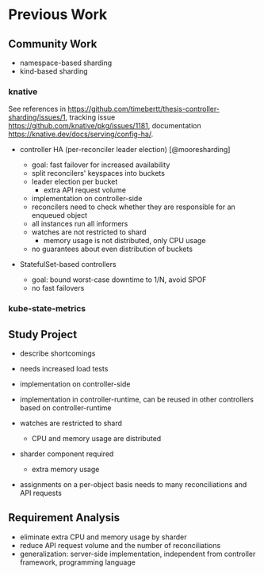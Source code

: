 # Previous Work

## Community Work

- namespace-based sharding
- kind-based sharding

### knative

See references in <https://github.com/timebertt/thesis-controller-sharding/issues/1>, tracking issue <https://github.com/knative/pkg/issues/1181>, documentation <https://knative.dev/docs/serving/config-ha/>.

- controller HA (per-reconciler leader election) [@mooresharding]
  - goal: fast failover for increased availability
  - split reconcilers' keyspaces into buckets
  - leader election per bucket
    - extra API request volume
  - implementation on controller-side
  - reconcilers need to check whether they are responsible for an enqueued object
  - all instances run all informers
  - watches are not restricted to shard
    - memory usage is not distributed, only CPU usage
  - no guarantees about even distribution of buckets

- StatefulSet-based controllers
  - goal: bound worst-case downtime to 1/N, avoid SPOF
  - no fast failovers

### kube-state-metrics

## Study Project

- describe shortcomings
- needs increased load tests

- implementation on controller-side
- implementation in controller-runtime, can be reused in other controllers based on controller-runtime
- watches are restricted to shard
  - CPU and memory usage are distributed
- sharder component required
  - extra memory usage
- assignments on a per-object basis needs to many reconciliations and API requests

## Requirement Analysis

- eliminate extra CPU and memory usage by sharder
- reduce API request volume and the number of reconciliations
- generalization: server-side implementation, independent from controller framework, programming language
